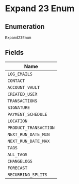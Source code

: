 
# Expand 23 Enum

## Enumeration

`Expand23Enum`

## Fields

| Name |
|  --- |
| `LOG_EMAILS` |
| `CONTACT` |
| `ACCOUNT_VAULT` |
| `CREATED_USER` |
| `TRANSACTIONS` |
| `SIGNATURE` |
| `PAYMENT_SCHEDULE` |
| `LOCATION` |
| `PRODUCT_TRANSACTION` |
| `NEXT_RUN_DATE_MIN` |
| `NEXT_RUN_DATE_MAX` |
| `TAGS` |
| `ALL_TAGS` |
| `CHANGELOGS` |
| `FORECAST` |
| `RECURRING_SPLITS` |

